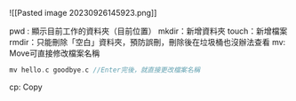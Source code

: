 ![[Pasted image 20230926145923.png]]

pwd : 顯示目前工作的資料夾（目前位置）
mkdir：新增資料夾
touch：新增檔案
rmdir：只能刪除「空白」資料夾，預防誤刪，刪除後在垃圾桶也沒辦法查看
mv: Move可直接修改檔案名稱 
``` C
mv hello.c goodbye.c //Enter完後，就直接更改檔案名稱
```
cp: Copy